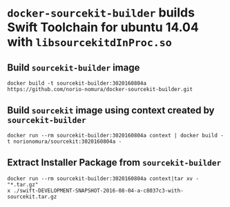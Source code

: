 # `docker-sourcekit-builder` builds Swift Toolchain for ubuntu 14.04 with `libsourcekitdInProc.so`

## Build `sourcekit-builder` image
```console
docker build -t sourcekit-builder:3020160804a https://github.com/norio-nomura/docker-sourcekit-builder.git
```

## Build `sourcekit` image using context created by `sourcekit-builder`
```console
docker run --rm sourcekit-builder:3020160804a context | docker build -t norionomura/sourcekit:3020160804a -
```

## Extract Installer Package from `sourcekit-builder`
```console
docker run --rm sourcekit-builder:3020160804a context|tar xv - "*.tar.gz"
x ./swift-DEVELOPMENT-SNAPSHOT-2016-08-04-a-c8037c3-with-sourcekit.tar.gz
```
